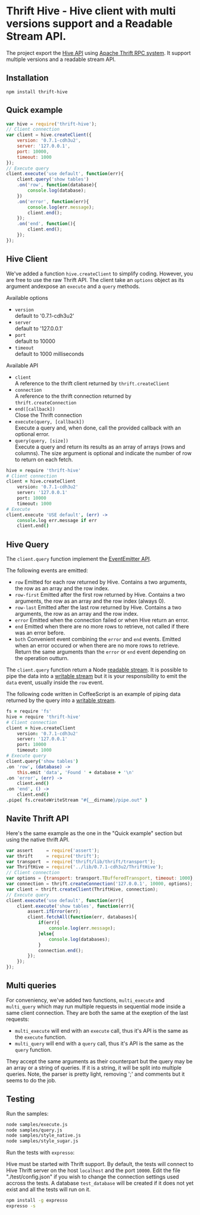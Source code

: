 # Thrift Hive - Hive client with multi versions support and a Readable Stream API.

The project export the [Hive API][1] using [Apache Thrift RPC system][2]. It 
support multiple versions and a readable stream API.

## Installation

```
npm install thrift-hive
```

## Quick example

```javascript
var hive = require('thrift-hive');
// Client connection
var client = hive.createClient({
    version: '0.7.1-cdh3u2',
    server: '127.0.0.1',
    port: 10000,
    timeout: 1000
});
// Execute query
client.execute('use default', function(err){
    client.query('show tables')
    .on('row', function(database){
        console.log(database);
    })
    .on('error', function(err){
        console.log(err.message);
        client.end();
    });
    .on('end', function(){
        client.end();
    });
});
```

## Hive Client

We've added a function `hive.createClient` to simplify coding. However, you 
are free to use the raw Thrift API. The client take an `options` object as its 
argument andexpose an `execute` and a `query` methods.

Available options

-   `version`   
    default to '0.7.1-cdh3u2'
-   `server`   
    default to '127.0.0.1'
-   `port`   
    default to 10000
-   `timeout`   
    default to 1000 milliseconds

Available API

-   `client`   
    A reference to the thrift client returned by `thrift.createClient`
-   `connection`   
    A reference to the thrift connection returned by `thrift.createConnection`
-   `end([callback])`   
    Close the Thrift connection
-   `execute(query, [callback])`   
    Execute a query and, when done, call the provided callback with an optional 
    error.
-   `query(query, [size])`   
    Execute a query and return its results as an array of arrays (rows and 
    columns). The size argument is optional and indicate the number of row to 
    return on each fetch.

```coffeescript
hive = require 'thrift-hive'
# Client connection
client = hive.createClient
    version: '0.7.1-cdh3u2'
    server: '127.0.0.1'
    port: 10000
    timeout: 1000
# Execute
client.execute 'USE default', (err) ->
    console.log err.message if err
    client.end()
```

## Hive Query

The `client.query` function implement the [EventEmitter API][3].

The following events are emitted:

-   `row`
    Emitted for each row returned by Hive. Contains a two arguments, the row
    as an array and the row index.
-   `row-first`
    Emitted after the first row returned by Hive. Contains a two arguments, 
    the row as an array and the row index (always 0).
-   `row-last`
    Emitted after the last row returned by Hive. Contains a two arguments, 
    the row as an array and the row index.
-   `error`
    Emitted when the connection failed or when Hive return an error.
-   `end`
    Emitted when there are no more rows to retrieve, not called if there was
    an error before.
-   `both`
    Convenient event combining the `error` and `end` events. Emitted when an
    error occured or when there are no more rows to retrieve. Return the same 
    arguments than the `error` or `end` event depending on the operation 
    outturn.

The `client.query` function return a Node [readable stream][4]. It is possible to 
pipe the data into a [writable stream][5] but it is your responsibility to emit
the `data` event, usually inside the `row` event.

The following code written in CoffeeScript is an example of piping data returned by the query into a [writable stream][5].

```coffeescript
fs = require 'fs'
hive = require 'thrift-hive'
# Client connection
client = hive.createClient
    version: '0.7.1-cdh3u2'
    server: '127.0.0.1'
    port: 10000
    timeout: 1000
# Execute query
client.query('show tables')
.on 'row', (database) ->
    this.emit 'data', 'Found ' + database + '\n'
.on 'error', (err) ->
    client.end()
.on 'end', () ->
    client.end()
.pipe( fs.createWriteStream "#{__dirname}/pipe.out" )
```

## Navite Thrift API

Here's the same example as the one in the "Quick example" section but using the 
native thrift API.

```javascript
var assert     = require('assert');
var thrift     = require('thrift');
var transport  = require('thrift/lib/thrift/transport');
var ThriftHive = require('../lib/0.7.1-cdh3u2/ThriftHive');
// Client connection
var options = {transport: transport.TBufferedTransport, timeout: 1000};
var connection = thrift.createConnection('127.0.0.1', 10000, options);
var client = thrift.createClient(ThriftHive, connection);
// Execute query
client.execute('use default', function(err){
    client.execute('show tables', function(err){
        assert.ifError(err);
        client.fetchAll(function(err, databases){
            if(err){
                console.log(err.message);
            }else{
                console.log(databases);
            }
            connection.end();
        });
    });
});
```

## Multi queries

For conveniency, we've added two functions, `multi_execute` and `multi_query` which
may run multiple requests in sequential mode inside a same client connection. They 
are both the same at the exeption of the last requests:

-   `multi_execute` will end with an `execute` call, thus it's API is the same 
    as the `execute` function.
-   `multi_query` will end with a `query` call, thus it's API is the same 
    as the `query` function.

They accept the same arguments as their counterpart but the query may be an 
array or a string of queries. If it is a string, it will be split into multiple 
queries. Note, the parser is pretty light, removing ';' and comments but it 
seems to do the job.

## Testing

Run the samples:

```bash
node samples/execute.js
node samples/query.js
node samples/style_native.js
node samples/style_sugar.js
```

Run the tests with `expresso`:

Hive must be started with Thrift support. By default, the tests will connect to
Hive Thrift server on the host `localhost` and the port `10000`. Edit the file
"./test/config.json" if you wish to change the connection settings used accross
the tests. A database `test_database` will be created if it does not yet exist
and all the tests will run on it.

```bash
npm install -g expresso
expresso -s
```

[1]: http://hive.apache.org  "Apache Hive"
[2]: http://thrift.apache.org  "Apache Thrift"
[3]: http://nodejs.org/docs/v0.6.2/api/events.html#events.EventEmitter  "EventEmitter API"
[4]: http://nodejs.org/docs/v0.6.2/api/streams.html#readable_Stream  "Readable Stream API"
[5]: http://nodejs.org/docs/v0.6.2/api/streams.html#writable_Stream  "Writable Stream API"
